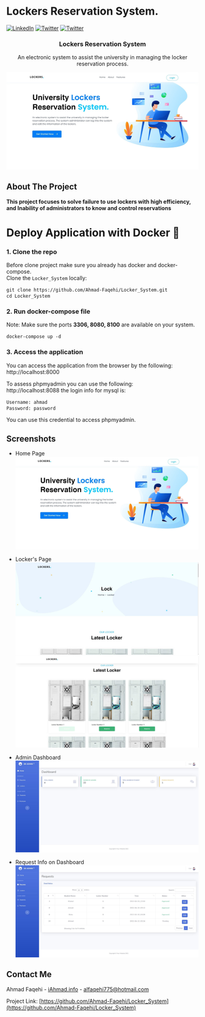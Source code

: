 # Lockers Reservation System.

[![LinkedIn][linkedin-shield]][linkedin-url]
[![Twitter][twitter-shield]][twittwe-url]
[![Twitter][github-shield]][github-url]


  <h3 align="center">Lockers Reservation System</h3>

  <p align="center">
    An electronic system to assist the university in managing the locker reservation process. 
  </p>


![Screen Shot](assets/img/readme/img1.jpg)


<!-- ABOUT THE PROJECT -->
## About The Project

<b>This project focuses to solve failure to use lockers with high efficiency, and Inability of administrators to know and control reservations</b>
<Br>

# Deploy Application with Docker 🐬
### 1. Clone the repo

Before clone project make sure you already has docker and docker-compose.
<br>Clone the `Locker_System` locally:

``` shell script
git clone https://github.com/Ahmad-Faqehi/Locker_System.git
cd Locker_System
```

### 2. Run docker-compose file
Note: Make sure the ports <b>3306, 8080, 8100</b> are available on your system.
``` shell script
docker-compose up -d
```
### 3. Access the application

You can access the application from the browser by the following:<br>
http://localhost:8000

To assess phpmyadmin you can use the following:<br>
http://localhost:8088
the login info for mysql is:
```shell
Username: ahmad
Password: password
```
You can use this credential to access phpmyadmin.



<!-- USAGE EXAMPLES -->
## Screenshots


* []() Home Page <br>
![Screen Shot](assets/img/readme/img1.jpg)


* []() Locker's Page <br>
![Screen Shot](assets/img/readme/img2.jpg)
![Screen Shot](assets/img/readme/img3.jpg)



* []() Admin Dashboard <br>
![Screen Shot](assets/img/readme/img4.jpg)

* []() Request Info on Dashboard <br>
![Screen Shot](assets/img/readme/img5.jpg)



<!-- CONTACT -->
## Contact Me

Ahmad Faqehi - [iAhmad.info](https://iAhmad.info) - alfaqehi775@hotmail.com

Project Link: [https://github.com/Ahmad-Faqehi/Locker_System](https://github.com/Ahmad-Faqehi/Locker_System)


<!-- MARKDOWN LINKS & IMAGES -->
<!-- https://www.markdownguide.org/basic-syntax/#reference-style-links -->
[linkedin-shield]: https://img.shields.io/badge/-LinkedIn-black.svg?style=for-the-badge&logo=linkedin&colorB=555
[linkedin-url]: https://linkedin.com/in/ahmad-faqehi
[twitter-shield]: https://img.shields.io/badge/-twitter-black.svg?style=for-the-badge&logo=twitter&colorB=555
[twittwe-url]: https://twitter.com/A_F775
[github-shield]: https://img.shields.io/badge/-github-black.svg?style=for-the-badge&logo=github&colorB=555
[github-url]: https://github.com/Ahmad-Faqehi